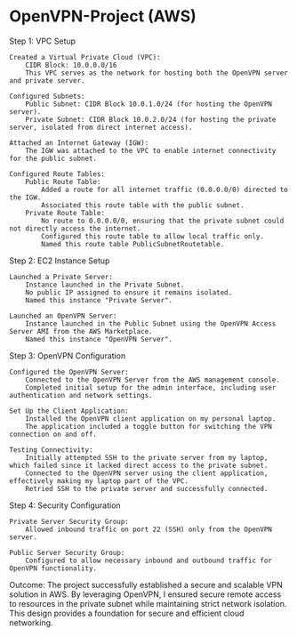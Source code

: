 # OpenVPN-Project (AWS)

Step 1: VPC Setup

    Created a Virtual Private Cloud (VPC):
        CIDR Block: 10.0.0.0/16
        This VPC serves as the network for hosting both the OpenVPN server and private server.

    Configured Subnets:
        Public Subnet: CIDR Block 10.0.1.0/24 (for hosting the OpenVPN server).
        Private Subnet: CIDR Block 10.0.2.0/24 (for hosting the private server, isolated from direct internet access).

    Attached an Internet Gateway (IGW):
        The IGW was attached to the VPC to enable internet connectivity for the public subnet.

    Configured Route Tables:
        Public Route Table:
            Added a route for all internet traffic (0.0.0.0/0) directed to the IGW.
            Associated this route table with the public subnet.
        Private Route Table:
            No route to 0.0.0.0/0, ensuring that the private subnet could not directly access the internet.
            Configured this route table to allow local traffic only.
            Named this route table PublicSubnetRoutetable.

Step 2: EC2 Instance Setup

    Launched a Private Server:
        Instance launched in the Private Subnet.
        No public IP assigned to ensure it remains isolated.
        Named this instance "Private Server".

    Launched an OpenVPN Server:
        Instance launched in the Public Subnet using the OpenVPN Access Server AMI from the AWS Marketplace.
        Named this instance "OpenVPN Server".

Step 3: OpenVPN Configuration

    Configured the OpenVPN Server:
        Connected to the OpenVPN Server from the AWS management console.
        Completed initial setup for the admin interface, including user authentication and network settings.

    Set Up the Client Application:
        Installed the OpenVPN client application on my personal laptop.
        The application included a toggle button for switching the VPN connection on and off.

    Testing Connectivity:
        Initially attempted SSH to the private server from my laptop, which failed since it lacked direct access to the private subnet.
        Connected to the OpenVPN server using the client application, effectively making my laptop part of the VPC.
        Retried SSH to the private server and successfully connected.

Step 4: Security Configuration

    Private Server Security Group:
        Allowed inbound traffic on port 22 (SSH) only from the OpenVPN server.

    Public Server Security Group:
        Configured to allow necessary inbound and outbound traffic for OpenVPN functionality.

Outcome:
The project successfully established a secure and scalable VPN solution in AWS. By leveraging OpenVPN, I ensured secure remote access to resources in the private subnet while maintaining strict network isolation. This design provides a foundation for secure and efficient cloud networking.
